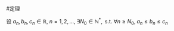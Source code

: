#定理 

设 $a_{n},b_{n},c_{n}\in \mathbb{R},\;n=1,2,\dots, \; \exists N_{0}\in \mathbb{N}^{*},\text{ s.t. } \forall n\geq N_{0},\; a_{n}\leq b_{n}\leq c_{n}$
